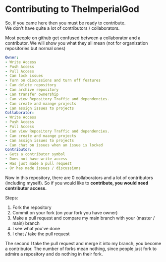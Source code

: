 # Contributing to TheImperialGod
So, if you came here then you must be ready to contribute.  <br> 
We don't have quite a lot of contributors / collaborators. 

Most people on github get confused between a collaborator and a contributor. 
We will show you what they all mean (not for organization repositories but normal ones)
```yml
Owner:
- Write Access
- Push Access
- Pull Access
- Can lock issues
- Turn on discussions and turn off features
- Can delete repository
- Can archive repository
- Can transfer ownership
- Can view Repository Traffic and dependencies. 
- Can create and maange projects
- Can assign issues to projects
Collaborator:
- Write Access
- Push Access
- Pull Access
- Can view Repository Traffic and dependencies. 
- Can create and maange projects
- Can assign issues to projects
- Can chat on issues when an issue is locked
Contributor:
- Gets a contributor symbol
- Does not have write access
- Has just made a pull request
- Or has made issues / discussions
```
Now in this repository, there are 0 collaborators and a lot of contributors (including myself).
So if you would like to **contribute, you would need contributor access.**

Steps:
1. Fork the repository
2. Commit on your fork (on your fork you have owner)
3. Make a pull request and compare my main branch with your (master / main) branch
4. I see what you've done
5. I chat / take the pull request

The second I take the pull request and merge it into my branch, you become a contributor. 
The number of forks mean nothing, since people just fork to admire a repository and do nothing in their fork.
